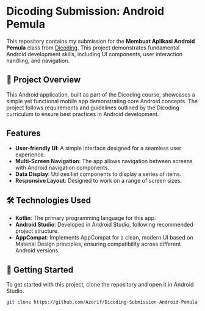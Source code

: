# Dicoding Submission: Android Pemula

This repository contains my submission for the **Membuat Aplikasi Android Pemula** class from [Dicoding](https://www.dicoding.com/). This project demonstrates fundamental Android development skills, including UI components, user interaction handling, and navigation.

## 📱 Project Overview

This Android application, built as part of the Dicoding course, showcases a simple yet functional mobile app demonstrating core Android concepts. The project follows requirements and guidelines outlined by the Dicoding curriculum to ensure best practices in Android development.

## Features
- **User-friendly UI**: A simple interface designed for a seamless user experience.
- **Multi-Screen Navigation**: The app allows navigation between screens with Android navigation components.
- **Data Display**: Utilizes list components to display a series of items.
- **Responsive Layout**: Designed to work on a range of screen sizes.

## 🛠️ Technologies Used

- **Kotlin**: The primary programming language for this app.
- **Android Studio**: Developed in Android Studio, following recommended project structure.
- **AppCompat**: Implements AppCompat for a clean, modern UI based on Material Design principles, ensuring compatibility across different Android versions.

## 🚀 Getting Started

To get started with this project, clone the repository and open it in Android Studio.

```bash
git clone https://github.com/Azerif/Dicoding-Submission-Android-Pemula.git
```

